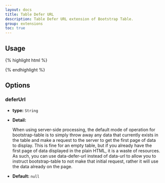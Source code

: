 ```yaml
---
layout: docs
title: Table Defer URL
description: Table Defer URL extension of Bootstrap Table.
group: extensions
toc: true
---
```


## Usage

{% highlight html %}
<script src="extensions/defer-url/bootstrap-table-defer-url.js"></script>
{% endhighlight %}

## Options

### deferUrl

- **type:** `String`

- **Detail:**

   When using server-side processing, the default mode of operation for bootstrap-table is to simply throw away any data that currently exists in the table and make a request to the server to get the first page of data to display. This is fine for an empty table, but if you already have the first page of data displayed in the plain HTML, it is a waste of resources. As such, you can use data-defer-url instead of data-url to allow you to instruct bootstrap-table to not make that initial request, rather it will use the data already on the page.

- **Default:** `null`
